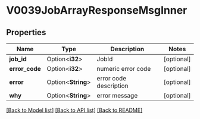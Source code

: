 # V0039JobArrayResponseMsgInner

## Properties

Name | Type | Description | Notes
------------ | ------------- | ------------- | -------------
**job_id** | Option<**i32**> | JobId | [optional]
**error_code** | Option<**i32**> | numeric error code | [optional]
**error** | Option<**String**> | error code description | [optional]
**why** | Option<**String**> | error message | [optional]

[[Back to Model list]](../README.md#documentation-for-models) [[Back to API list]](../README.md#documentation-for-api-endpoints) [[Back to README]](../README.md)


